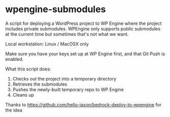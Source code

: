 # wpengine-submodules
A script for deploying a WordPress project to WP Engine where the project includes private submodules. WPEngine only supports public submodules at the current time but sometimes that's not what we want.

Local workstation: Linux / MacOSX only

Make sure you have your keys set up at WP Engine first, and that Git Push is enabled.

What this script does:


1. Checks out the project into a temporary directory
2. Retrieves the submodules
3. Pushes the newly-built temporary repo to WP Engine
4. Cleans up


Thanks to https://github.com/hello-jason/bedrock-deploy-to-wpengine for the idea
